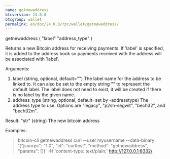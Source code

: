 ```yaml
---
name: getnewaddress
btcversion: 24.0.0
btcgroup: wallet
permalink: en/doc/24.0.0/rpc/wallet/getnewaddress/
---
```


getnewaddress ( "label" "address_type" )

Returns a new Bitcoin address for receiving payments.
If 'label' is specified, it is added to the address book 
so payments received with the address will be associated with 'label'.

Arguments:
1. label           (string, optional, default="") The label name for the address to be linked to. It can also be set to the empty string "" to represent the default label. The label does not need to exist, it will be created if there is no label by the given name.
2. address_type    (string, optional, default=set by -addresstype) The address type to use. Options are "legacy", "p2sh-segwit", "bech32", and "bech32m".

Result:
"str"    (string) The new bitcoin address

Examples:
> bitcoin-cli getnewaddress 
> curl --user myusername --data-binary '{"jsonrpc": "1.0", "id": "curltest", "method": "getnewaddress", "params": []}' -H 'content-type: text/plain;' http://127.0.0.1:8332/


